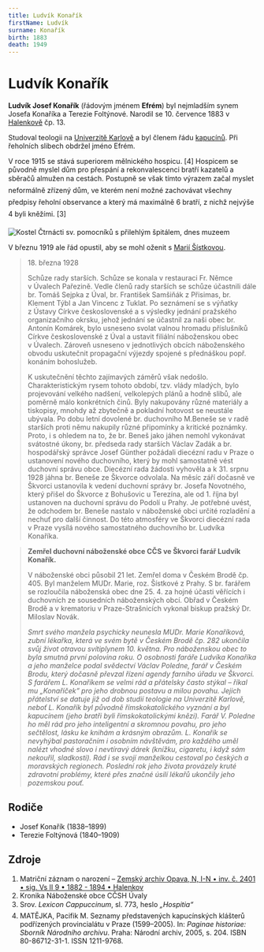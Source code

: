 ```yaml
---
title: Ludvík Konařík
firstName: Ludvík
surname: Konařík
birth: 1883
death: 1949
---
```

# Ludvík Konařík

**Ludvík Josef Konařík** (řádovým jménem **Efrém**) byl nejmladším synem Josefa Konaříka a Terezie Foltýnové. Narodil se 10. července 1883 v [Halenkově](https://cs.wikipedia.org/wiki/Halenkov) čp. 13.

Studoval teologii na [Univerzitě Karlově](https://cs.wikipedia.org/wiki/Univerzita_Karlova) a byl členem řádu [kapucínů](https://cs.wikipedia.org/wiki/%C5%98%C3%A1d_men%C5%A1%C3%ADch_brat%C5%99%C3%AD_kapuc%C3%ADn%C5%AF). Při řeholních slibech obdržel jméno Efrém.

<Photo src="Photo1500280.jpg" alt="Ludvík Konařík jako kapucín (nedatováno)" size="md" />

V roce 1915 se stává superiorem mělnického hospicu. [4] Hospicem se původně myslel dům pro přespání a rekonvalescenci bratří kazatelů a sběračů almužen na cestách. Postupně se však tímto výrazem začal myslet neformálně zřízený dům, ve kterém není možné zachovávat všechny předpisy řeholní observance a který má maximálně 6 bratří, z nichž nejvýše 4 byli kněžími. [3]

![Kostel Čtrnácti sv. pomocníků s přilehlým špitálem, dnes muzeem](https://upload.wikimedia.org/wikipedia/commons/2/2b/M%C4%9Bln%C3%ADk_-_n%C3%A1m%C4%9Bst%C3%AD_-_muzeum_a_kostel.JPG)

V březnu 1919 ale řád opustil, aby se mohl oženit s [Marií Šístkovou](sistkova-marie-1897.md).

<Photo src="Photo1500316.jpg" alt="Ludvík a Marie Konaříkovi (1920)" size="lg" />

> 18\. března 1928
> 
> Schůze rady starších. Schůze se konala v&nbsp;restauraci Fr. Němce v&nbsp;Úvalech Pařezině. Vedle členů rady starších se schůze účastnili dále br. Tomáš Sejpka z&nbsp;Úval, br. František Samšiňák z&nbsp;Přisimas, br. Klement Týbl a Jan Vincenc z&nbsp;Tuklat. Po seznámení se s&nbsp;výňatky z&nbsp;Ústavy Církve československé a s&nbsp;výsledky jednání pražského organizačního okrsku, jehož jednání se účastnil za naši obec br. Antonín Komárek, bylo usneseno svolat valnou hromadu příslušníků Církve československé z&nbsp;Úval a ustavit filiální náboženskou obec v&nbsp;Úvalech. Zároveň usneseno v&nbsp;jednotlivých obcích náboženského obvodu uskutečnit propagační výjezdy spojené s&nbsp;přednáškou popř. konáním bohoslužeb.
> 
> K&nbsp;uskutečnění těchto zajímavých záměrů však nedošlo. Charakteristickým rysem tohoto období, tzv. vlády mladých, bylo projevování velkého nadšení, velkolepých plánů a hodně slibů, ale poměrně málo konkrétních činů. Byly nakupovány různé materiály a tiskopisy, mnohdy až zbytečně a pokladní hotovost se neustále ubývala. Po dobu letní dovolené br. duchovního M.Beneše se v&nbsp;radě starších proti němu nakupily různé připomínky a kritické poznámky. Proto, i s&nbsp;ohledem na to, že br. Beneš jako jáhen nemohl vykonávat svátostné úkony, br. předseda rady starších Václav Zadák a br. hospodářský správce Josef Günther požádali diecézní radu v&nbsp;Praze o ustanovení nového duchovního, který by mohl samostatně vést duchovní správu obce. Diecézní rada žádosti vyhověla a k&nbsp;31. srpnu 1928 jáhna br. Beneše ze Škvorce odvolala. Na měsíc září dočasně ve Škvorci ustanovila k&nbsp;vedení duchovní správy br. Josefa Novotného, který přišel do Škvorce z&nbsp;Bohušovic u Terezína, ale od 1. října byl ustanoven na duchovní správu do Podolí u Prahy. Je potřebné uvést, že odchodem br. Beneše nastalo v&nbsp;náboženské obci určité rozladění a nechuť pro další činnost. Do této atmosféry ve Škvorci diecézní rada v&nbsp;Praze vysílá nového samostatného duchovního br. Ludvíka Konaříka.

> **Zemřel duchovní náboženské obce CČS ve Škvorci farář Ludvík Konařík.**
> 
> V&nbsp;náboženské obci působil 21 let. Zemřel doma v&nbsp;Českém Brodě čp. 405. Byl manželem MUDr. Marie, roz. Šístkové z&nbsp;Prahy. S&nbsp;br. farářem se rozloučila náboženská obec dne 25. 4. za hojné účasti věřících i duchovních ze sousedních náboženských obcí. Obřad v&nbsp;Českém Brodě a v&nbsp;krematoriu v&nbsp;Praze-Strašnicích vykonal biskup pražský Dr. Miloslav Novák.
> 
> _Smrt svého manžela psychicky neunesla MUDr. Marie Konaříková, zubní lékařka, která ve svém bytě v&nbsp;Českém Brodě čp. 282 ukončila svůj život otravou svítiplynem 10. května. Pro náboženskou obec to byla smutná první polovina roku. O osobnosti faráře Ludvíka Konaříka a jeho manželce podal svědectví Václav Poledne, farář v&nbsp;Českém Brodu, který dočasně převzal řízení agendy farního úřadu ve Škvorci. S&nbsp;farářem L. Konaříkem se velmi rád a přátelsky často stýkal – říkal mu „Konaříček“ pro jeho drobnou postavu a milou povahu. Jejich přátelství se datuje již od dob studií teologie na Univerzitě Karlově, neboť L. Konařík byl původně římskokatolického vyznání a byl kapucínem (jeho bratři byli římskokatolickými knězi). Farář V. Poledne ho měl rád pro jeho inteligentní a skromnou povahu, pro jeho sečtělost, lásku ke knihám a krásným obrazům. L. Konařík se nevyhýbal pastoračním i osobním návštěvám, pro každého uměl nalézt vhodné slovo i nevtíravý dárek (knížku, cigaretu, i když sám nekouřil, sladkosti). Rád i se svojí manželkou cestoval po českých a moravských regionech. Poslední rok jeho života provázely kruté zdravotní problémy, které přes značné úsilí lékařů ukončily jeho pozemskou pouť._

<Photo src="20190730_184116.jpg" alt="Výstřih z kroniky Náboženské obce CČSH Úvaly [2]" size="lg" />


## Rodiče

- Josef Konařík (1838–1899)
- Terezie Foltýnová (1840–1909)


## Zdroje

1. Matriční záznam o narození – [Zemský archiv Opava, N, I-N • inv. č. 2401 • sig. Vs II 9 • 1882 - 1894 • Halenkov](http://digi.archives.cz/da/permalink?xid=be87e238-f13c-102f-8255-0050568c0263&scan=26#scan26)
2. Kronika Náboženské obce CČSH Úvaly
3. Srov. _Lexicon Cappuccinum_, sl. 773, heslo _„Hospitia“_
4. MATĚJKA, Pacifik M. Seznamy představených kapucínských klášterů podřízených provincialátu v Praze (1599–2005). In: _Paginae historiae: Sborník Národního archivu_. Praha: Národní archiv, 2005, s. 204. ISBN 80-86712-31-1. ISSN 1211-9768.